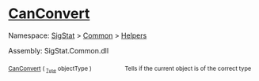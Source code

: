 # [CanConvert](./FeatureDescriptorTJsonConverter-100664023.md)

Namespace: [SigStat]() > [Common](./../../README.md) > [Helpers](./../README.md)

Assembly: SigStat.Common.dll

<sub>[CanConvert](./FeatureDescriptorTJsonConverter-100664023.md) ( <sub>[`Type`](https://docs.microsoft.com/en-us/dotnet/api/System.Type)</sub> objectType )</sub>&nbsp; &nbsp; &nbsp; &nbsp; &nbsp; &nbsp; &nbsp; &nbsp; &nbsp;<sub>Tells if the current object is of the correct type</sub>
